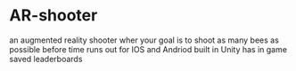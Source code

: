 # AR-shooter
an augmented reality shooter wher your goal is to shoot as many bees as possible before time runs out
for IOS and Andriod built in Unity
has in game saved leaderboards

